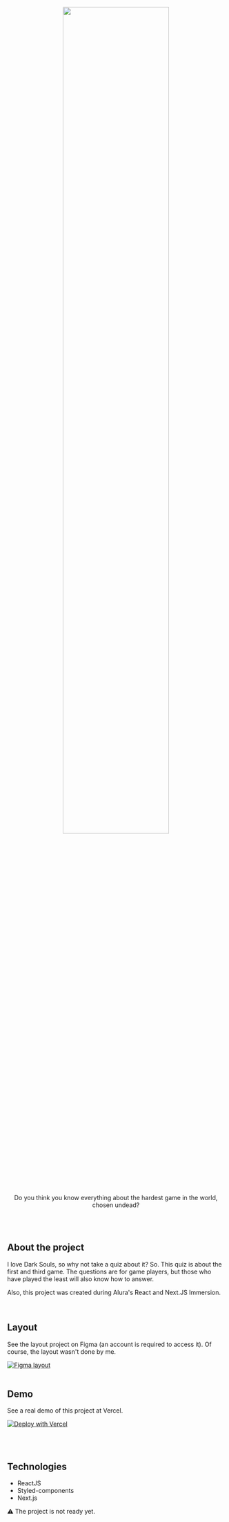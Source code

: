 <p align="center"><img src="https://github.com/darrow12/Dark-Souls-Quiz/blob/main/public/dark_souls_prepare_to_quiz_logo.png" width="70%"></p>

<p align="center">Do you think you know everything about the hardest game in the world, chosen undead?</p>

<br />
<br />

## About the project

I love Dark Souls, so why not take a quiz about it? So. This quiz is about the first and third game. The questions are for game players, but those who have played the least will also know how to answer.

Also, this project was created during Alura's React and Next.JS Immersion.

<br />

## Layout

See the layout project on Figma (an account is required to access it). Of course, the layout wasn't done by me.

<a href="https://www.figma.com/file/cg1MIzSRRss8ggpypQbmdD/AluraQuiz?node-id=0%3A1">
  <img alt="Figma layout" src="https://img.shields.io/badge/figma%20-%236E40C9.svg?color=000000&style=for-the-badge&logo=figma&logoColor=dark-orange"/>
</a>

<br />
<br />

## Demo

See a real demo of this project at Vercel.

[![Deploy with Vercel](https://vercel.com/button)](https://dark-souls-quiz-darrooooow.vercel.app/)

<br />
<br />

## Technologies

* ReactJS
* Styled-components
* Next.js

⚠️ The project is not ready yet.

<!-- ## Deploy your own

Deploy the example using [Vercel](https://vercel.com?utm_source=github&utm_medium=readme&utm_campaign=next-example):

[![Deploy with Vercel](https://vercel.com/button)](https://vercel.com/new/git/external?repository-url=https://github.com/vercel/next.js/tree/canary/examples/with-styled-components&project-name=with-styled-components&repository-name=with-styled-components)

## How to use

Execute [`create-next-app`](https://github.com/vercel/next.js/tree/canary/packages/create-next-app) with [npm](https://docs.npmjs.com/cli/init) or [Yarn](https://yarnpkg.com/lang/en/docs/cli/create/) to bootstrap the example:

```bash
npx create-next-app --example with-styled-components with-styled-components-app
# or
yarn create next-app --example with-styled-components with-styled-components-app
```

Deploy it to the cloud with [Vercel](https://vercel.com/new?utm_source=github&utm_medium=readme&utm_campaign=next-example) ([Documentation](https://nextjs.org/docs/deployment)).

### Try it on CodeSandbox

[Open this example on CodeSandbox](https://codesandbox.io/s/github/vercel/next.js/tree/canary/examples/with-styled-components)
-->
